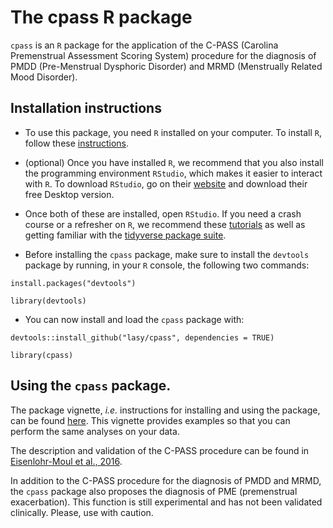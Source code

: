 <!-- badges: start -->
<!-- [![Travis build status](https://travis-ci.com/lasy/cpass.svg?branch=master)](https://travis-ci.com/lasy/cpass) -->
<!-- badges: end -->

# The cpass R package

`cpass` is an `R` package for the application of the C-PASS (Carolina Premenstrual Assessment Scoring System) procedure for the diagnosis of PMDD (Pre-Menstrual Dysphoric Disorder) and MRMD (Menstrually Related Mood Disorder).

## Installation instructions

* To use this package, you need `R` installed on your computer. To install `R`, follow these [instructions](https://cran.r-project.org). 

* (optional) Once you have installed `R`, we recommend that you also install the programming environment `RStudio`, which makes it easier to interact with `R`. To download `RStudio`, go on their [website](https://rstudio.com/products/rstudio/download/) and download their free Desktop version.

* Once both of these are installed, open `RStudio`. If you need a crash course or a refresher on `R`, we recommend these [tutorials](https://www.r-bloggers.com/2015/12/how-to-learn-r-2/) as well as getting familiar with the [tidyverse package suite](https://www.tidyverse.org).

* Before installing the `cpass` package, make sure to install the `devtools` package by running, in your `R` console, the following two commands: 

`install.packages("devtools")`

`library(devtools)`

* You can now install and load the `cpass` package with: 

`devtools::install_github("lasy/cpass", dependencies = TRUE)`

`library(cpass)`

## Using the `cpass` package.

The package vignette, _i.e._ instructions for installing and using the package, can be found [here](https://lasy.github.io/cpass/articles/cpass_vignette.html). 
This vignette provides examples so that you can perform the same analyses on your data.

The description and validation of the C-PASS procedure can be found in [Eisenlohr-Moul et al., 2016](https://github.com/lasy/cpass/blob/master/references/eisenlohr-moul2016.pdf).

In addition to the C-PASS procedure for the diagnosis of PMDD and MRMD, the `cpass` package also proposes the diagnosis of PME (premenstrual exacerbation). This function is still experimental and has not been validated clinically. Please, use with caution.
